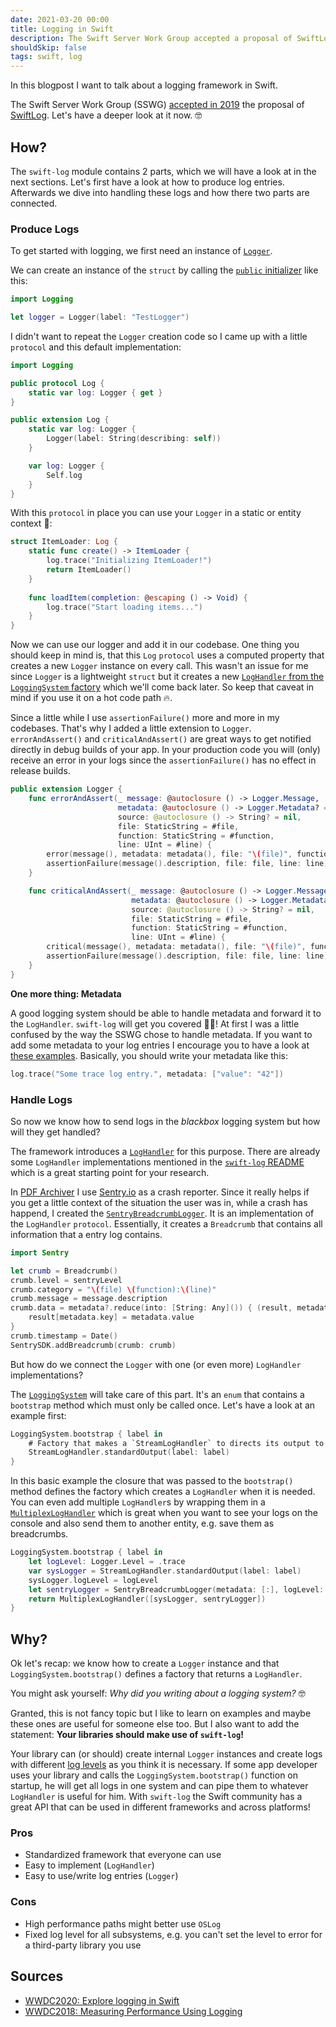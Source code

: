 ```yaml
---
date: 2021-03-20 00:00
title: Logging in Swift
description: The Swift Server Work Group accepted a proposal of SwiftLog in 2019. Let's have a look at the techniques behind it and why we should use it in our codebase.
shouldSkip: false
tags: swift, log
---
```


In this blogpost I want to talk about a logging framework in Swift.

The Swift Server Work Group (SSWG) [accepted in 2019](https://swift.org/server/) the proposal of [SwiftLog](https://github.com/apple/swift-log).
Let's have a deeper look at it now. 🤓

## How?

The `swift-log` module contains 2 parts, which we will have a look at in the next sections.
Let's first have a look at how to produce log entries.
Afterwards we dive into handling these logs and how there two parts are connected.

### Produce Logs

To get started with logging, we first need an instance of [`Logger`](https://github.com/apple/swift-log/blob/bda2661797277399ffa66c29701659c2ba02aba4/Sources/Logging/Logging.swift#L38).

We can create an instance of the `struct` by calling the [`public` initializer](https://github.com/apple/swift-log/blob/bda2661797277399ffa66c29701659c2ba02aba4/Sources/Logging/Logging.swift#L582) like this:
```swift
import Logging

let logger = Logger(label: "TestLogger")
```

I didn't want to repeat the `Logger` creation code so I came up with a little `protocol` and this default implementation:
```swift
import Logging

public protocol Log {
    static var log: Logger { get }
}

public extension Log {
    static var log: Logger {
        Logger(label: String(describing: self))
    }

    var log: Logger {
        Self.log
    }
}
```

With this `protocol` in place you can use your `Logger` in a static or entity context 🚀:
```swift
struct ItemLoader: Log {
    static func create() -> ItemLoader {
        log.trace("Initializing ItemLoader!")
        return ItemLoader()
    }
    
    func loadItem(completion: @escaping () -> Void) {
        log.trace("Start loading items...")
    }
}
```

Now we can use our logger and add it in our codebase.
One thing you should keep in mind is, that this `Log` `protocol` uses a computed property that creates a new `Logger` instance on every call.
This wasn't an issue for me since `Logger` is a lightweight `struct` but it creates a new [`LogHandler` from the `LoggingSystem` factory](https://github.com/apple/swift-log/blob/bda2661797277399ffa66c29701659c2ba02aba4/Sources/Logging/Logging.swift#L582) which we'll come back later.
So keep that caveat in mind if you use it on a hot code path 🔥.

Since a little while I use `assertionFailure()` more and more in my codebases.
That's why I added a little extension to `Logger`.
`errorAndAssert()` and `criticalAndAssert()` are great ways to get notified directly in debug builds of your app.
In your production code you will (only) receive an error in your logs since the `assertionFailure()` has no effect in release builds.
```swift
public extension Logger {
    func errorAndAssert(_ message: @autoclosure () -> Logger.Message,
                        metadata: @autoclosure () -> Logger.Metadata? = nil,
                        source: @autoclosure () -> String? = nil,
                        file: StaticString = #file,
                        function: StaticString = #function,
                        line: UInt = #line) {
        error(message(), metadata: metadata(), file: "\(file)", function: "\(function)", line: line)
        assertionFailure(message().description, file: file, line: line)
    }

    func criticalAndAssert(_ message: @autoclosure () -> Logger.Message,
                           metadata: @autoclosure () -> Logger.Metadata? = nil,
                           source: @autoclosure () -> String? = nil,
                           file: StaticString = #file,
                           function: StaticString = #function,
                           line: UInt = #line) {
        critical(message(), metadata: metadata(), file: "\(file)", function: "\(function)", line: line)
        assertionFailure(message().description, file: file, line: line)
    }
}
```
**One more thing: Metadata**

A good logging system should be able to handle metadata and forward it to the `LogHandler`.
`swift-log` will get you covered 🥷🏻!
At first I was a little confused by the way the SSWG chose to handle metadata.
If you want to add some metadata to your log entries I encourage you to have a look at [these examples](https://github.com/apple/swift-log/blob/bda2661797277399ffa66c29701659c2ba02aba4/Sources/Logging/Logging.swift#L509).
Basically, you should write your metadata like this:

```swift
log.trace("Some trace log entry.", metadata: ["value": "42"])
```

### Handle Logs

So now we know how to send logs in the *blackbox* logging system but how will they get handled?

The framework introduces a [`LogHandler`](https://github.com/apple/swift-log/blob/bda2661797277399ffa66c29701659c2ba02aba4/Sources/Logging/LogHandler.swift#L116) for this purpose.
There are already some `LogHandler` implementations mentioned in the [`swift-log` README](https://github.com/apple/swift-log) which is a great starting point for your research.

In [PDF Archiver](https://pdf-archiver.io) I use [Sentry.io](https://sentry.io/) as a crash reporter.
Since it really helps if you get a little context of the situation the user was in, while a crash has happend, I created the [`SentryBreadcrumbLogger`](https://github.com/PDF-Archiver/PDF-Archiver/blob/bfc8cac12a3417f45302c45127020056b38568ea/ArchiveCore/Sources/ArchiveSharedConstants/Logging/SentryBreadcrumbLogger.swift#L11).
It is an implementation of the `LogHandler` `protocol`.
Essentially, it creates a `Breadcrumb` that contains all information that a entry log contains.

```swift
import Sentry

let crumb = Breadcrumb()
crumb.level = sentryLevel
crumb.category = "\(file) \(function):\(line)"
crumb.message = message.description
crumb.data = metadata?.reduce(into: [String: Any]()) { (result, metadata) in
    result[metadata.key] = metadata.value
}
crumb.timestamp = Date()
SentrySDK.addBreadcrumb(crumb: crumb)
```

But how do we connect the `Logger` with one (or even more) `LogHandler` implementations?

The [`LoggingSystem`](https://github.com/apple/swift-log/blob/bda2661797277399ffa66c29701659c2ba02aba4/Sources/Logging/Logging.swift#L458) will take care of this part.
It's an `enum` that contains a `bootstrap` method which must only be called once.
Let's have a look at an example first:
```swift
LoggingSystem.bootstrap { label in
    # Factory that makes a `StreamLogHandler` to directs its output to `stdout`
    StreamLogHandler.standardOutput(label: label)
}
```
In this basic example the closure that was passed to the `bootstrap()` method defines the factory which creates a `LogHandler` when it is needed.
You can even add multiple `LogHandler`s by wrapping them in a [`MultiplexLogHandler`](https://github.com/apple/swift-log/blob/bda2661797277399ffa66c29701659c2ba02aba4/Sources/Logging/Logging.swift#L726) which is great when you want to see your logs on the console and also send them to another entity, e.g. save them as breadcrumbs.

```swift
LoggingSystem.bootstrap { label in
    let logLevel: Logger.Level = .trace
    var sysLogger = StreamLogHandler.standardOutput(label: label)
    sysLogger.logLevel = logLevel
    let sentryLogger = SentryBreadcrumbLogger(metadata: [:], logLevel: logLevel)
    return MultiplexLogHandler([sysLogger, sentryLogger])
}
```

## Why?

Ok let's recap: we know how to create a `Logger` instance and that `LoggingSystem.bootstrap()` defines a factory that returns a `LogHandler`.

You might ask yourself: *Why did you writing about a logging system?* 🤓

Granted, this is not fancy topic but I like to learn on examples and maybe these ones are useful for someone else too.
But I also want to add the statement: **Your libraries should make use of `swift-log`!**

Your library can (or should) create internal `Logger` instances and create logs with different [log levels](https://github.com/apple/swift-log/blob/bda2661797277399ffa66c29701659c2ba02aba4/Sources/Logging/Logging.swift#L543) as you think it is necessary.
If some app developer uses your library and calls the `LoggingSystem.bootstrap()` function on startup, he will get all logs in one system and can pipe them to whatever `LogHandler` is useful for him.
With `swift-log` the Swift community has a great API that can be used in different frameworks and across platforms!

### Pros

* Standardized framework that everyone can use
* Easy to implement (`LogHandler`)
* Easy to use/write log entries (`Logger`)

### Cons

* High performance paths might better use `OSLog`
* Fixed log level for all subsystems, e.g. you can't set the level to error for a third-party library you use

## Sources

* [WWDC2020: Explore logging in Swift](https://developer.apple.com/videos/play/wwdc2020/10168)
* [WWDC2018: Measuring Performance Using Logging](https://developer.apple.com/videos/play/wwdc2018/405)

